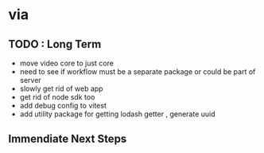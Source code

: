 # via

## TODO : Long Term

- move video core to just core
- need to see if workflow must be a separate package or could be part of server
- slowly get rid of web app
- get rid of node sdk too
- add debug config to vitest
- add utility package for getting lodash getter , generate uuid

## Immendiate Next Steps
